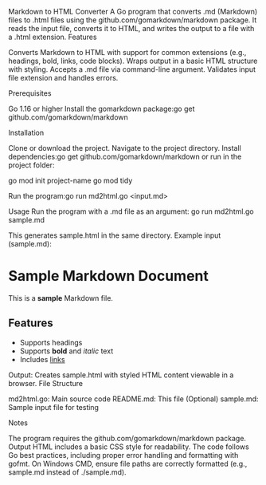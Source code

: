Markdown to HTML Converter
A Go program that converts .md (Markdown) files to .html files using the github.com/gomarkdown/markdown package. It reads the input file, converts it to HTML, and writes the output to a file with a .html extension.
Features

Converts Markdown to HTML with support for common extensions (e.g., headings, bold, links, code blocks).
Wraps output in a basic HTML structure with styling.
Accepts a .md file via command-line argument.
Validates input file extension and handles errors.

Prerequisites

Go 1.16 or higher
Install the gomarkdown package:go get github.com/gomarkdown/markdown



Installation

Clone or download the project.
Navigate to the project directory.
Install dependencies:go get github.com/gomarkdown/markdown
or run in the project folder:

go mod init project-name
go mod tidy


Run the program:go run md2html.go <input.md>



Usage
Run the program with a .md file as an argument:
go run md2html.go sample.md

This generates sample.html in the same directory.
Example input (sample.md):
# Sample Markdown Document

This is a **sample** Markdown file.

## Features
- Supports headings
- Supports **bold** and *italic* text
- Includes [links](https://example.com)

Output: Creates sample.html with styled HTML content viewable in a browser.
File Structure

md2html.go: Main source code
README.md: This file
(Optional) sample.md: Sample input file for testing

Notes

The program requires the github.com/gomarkdown/markdown package.
Output HTML includes a basic CSS style for readability.
The code follows Go best practices, including proper error handling and formatting with gofmt.
On Windows CMD, ensure file paths are correctly formatted (e.g., sample.md instead of ./sample.md).

